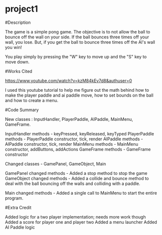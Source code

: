 # project1

#Description

The game is a simple pong game. The objective is to not allow the ball to bounce off the wall on your side. If the ball bounces three times off your wall, you lose. But, if you get the ball to bounce three times off the AI's wall you win!

You play simply by pressing the "W" key to move up and the "S" key to move down.

#Works Cited

https://www.youtube.com/watch?v=kzM84kEv7d8&authuser=0

I used this youtube tutorial to help me figure out the math behind how to make the player paddle and ai paddle move, 
how to set bounds on the ball and how to create a menu. 

#Code Summary

New classes : InputHandler, PlayerPaddle, AIPaddle, MainMenu, GameFrame.

InputHandler methods - keyPressed, keyReleased, keyTyped
PlayerPaddle methods - PlayerPaddle constructor, tick, render
AIPaddle methods - AIPaddle constructor, tick, render
MainMenu methods - MainMenu constructor, addButtons, addActions
GameFrame methods - GameFrame constructor

Changed classes - GamePanel, GameObject, Main

GamePanel changed methods - Added a stop method to stop the game
GameObject changed methods - Added a collide and bounce method to deal with the ball bouncing off the walls and colliding                                 with a paddle.

Main changed methods - Added a single call to MainMenu to start the entire program.

#Extra Credit

Added logic for a two player implementation; needs more work though
Added a score for player one and player two
Added a menu launcher
Added AI Paddle logic
